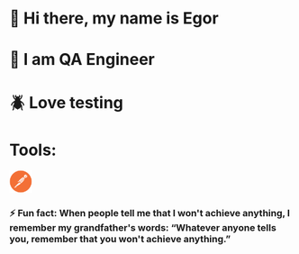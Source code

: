 # 👋 Hi there, my name is Egor
# 👀 I am QA Engineer
# 🪲 Love testing

# Tools: 
<div>
  <img src="https://raw.githubusercontent.com/devicons/devicon/54cfe13ac10eaa1ef817a343ab0a9437eb3c2e08/icons/postman/postman-plain.svg" width="40" height="40"/>&nbsp;




###  ⚡ Fun fact: When people tell me that I won't achieve anything, I remember my grandfather's words: “Whatever anyone tells you, remember that you won't achieve anything.” 




